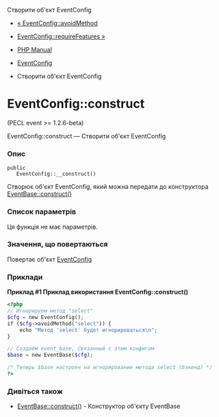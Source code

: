 Створити об'єкт EventConfig

-   [« EventConfig::avoidMethod](eventconfig.avoidmethod.html)
    
-   [EventConfig::requireFeatures »](eventconfig.requirefeatures.html)
    
-   [PHP Manual](index.html)
    
-   [EventConfig](class.eventconfig.html)
    
-   Створити об'єкт EventConfig
    

# EventConfig::construct

(PECL event >= 1.2.6-beta)

EventConfig::construct — Створити об'єкт EventConfig

### Опис

```methodsynopsis
public
   EventConfig::__construct()
```

Створює об'єкт EventConfig, який можна передати до конструктора [EventBase::construct()](eventbase.construct.html)

### Список параметрів

Ця функція не має параметрів.

### Значення, що повертаються

Повертає об'єкт [EventConfig](class.eventconfig.html)

### Приклади

**Приклад #1 Приклад використання **EventConfig::construct()****

```php
<?php
// Игнорируем метод "select"
$cfg = new EventConfig();
if ($cfg->avoidMethod("select")) {
    echo "Метод 'select' будет игнорироваться\n";
}

// Создаём event_base, связанный с этим конфигом
$base = new EventBase($cfg);

/* Теперь $base настроен на игнорирование метода select (бэкенд) */
?>
```

### Дивіться також

-   [EventBase::construct()](eventbase.construct.html) - Конструктор об'єкту EventBase